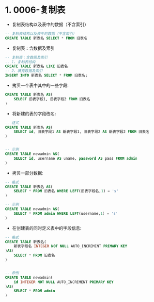 # 1. 0006-复制表

* 复制表结构以及表中的数据（不含索引）

```sql
-- 复制表结构以及表中的数据（不含索引）
CREATE TABLE 新表名 SELECT * FROM 旧表名
```

* 复制表：含数据及索引

```sql
-- 复制表：含数据及索引
-- 1、复制表结构
CREATE TABLE 新表名 LIKE 旧表名
-- 2、填充数据及索引
INSERT INTO 新表名 SELECT * FROM 旧表名;
```


* 拷贝一个表中其中的一些字段:

```sql
CREATE TABLE 新表名 AS(
    SELECT 旧表字段1, 旧表字段2 FROM 旧表名
)
```

* 将新建的表的字段改名:

```sql
-- 格式
CREATE TABLE 新表名 AS(
    SELECT id, 旧表字段1 AS 新表字段1, 旧表字段2 AS 新表字段2 FROM 旧表名
)


-- 示例
CREATE TABLE newadmin AS(
    SELECT id, username AS uname, password AS pass FROM admin
)
```


* 拷贝一部分数据:

```sql
-- 格式
CREATE TABLE 新表名 AS(
    SELECT * FROM 旧表名 WHERE LEFT(旧表字段名,1) = 's'
)

-- 示例
CREATE TABLE newadmin AS(
    SELECT * FROM admin WHERE LEFT(username,1) = 's'
)
```

* 在创建表的同时定义表中的字段信息:

```sql
-- 格式
CREATE TABLE 新表名(
    新表字段名 INTEGER NOT NULL AUTO_INCREMENT PRIMARY KEY
)AS(
    SELECT * FROM 旧表名
)


-- 示例
CREATE TABLE newadmin(
    id INTEGER NOT NULL AUTO_INCREMENT PRIMARY KEY
)AS(
    SELECT * FROM admin
)
```